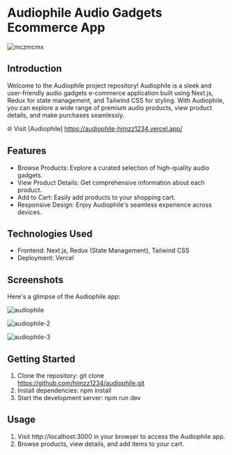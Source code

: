# Audiophile Audio Gadgets Ecommerce App
![mczmcmx](https://github.com/himzz1234/audiophile/assets/99206527/4a932dce-2263-4f41-8e37-7ed6744ebaaf)

## Introduction

Welcome to the Audiophile project repository! Audiophile is a sleek and user-friendly audio gadgets e-commerce application built using Next.js, Redux for state management, and Tailwind CSS for styling. With Audiophile, you can explore a wide range of premium audio products, view product details, and make purchases seamlessly.

🌐 Visit [Audiophile] https://audiophile-himzz1234.vercel.app/

## Features
+ Browse Products: Explore a curated selection of high-quality audio gadgets.
+ View Product Details: Get comprehensive information about each product.
+ Add to Cart: Easily add products to your shopping cart.
+ Responsive Design: Enjoy Audiophile's seamless experience across devices.

## Technologies Used
+ Frontend: Next.js, Redux (State Management), Tailwind CSS
+ Deployment: Vercel

## Screenshots
Here's a glimpse of the Audiophile app:

![audiophile](https://github.com/himzz1234/audiophile/assets/99206527/e22b0245-0446-4cf2-974e-039bae684e82)

![audiophile-2](https://github.com/himzz1234/audiophile/assets/99206527/e1be9d96-6221-4d5f-96f4-ce78bf0200ec)

![audiophile-3](https://github.com/himzz1234/audiophile/assets/99206527/72ed2e4d-5b1f-4983-993c-c558939c23aa)

## Getting Started
1. Clone the repository: git clone https://github.com/himzz1234/audiophile.git
2. Install dependencies: npm install
3. Start the development server: npm run dev

## Usage
1. Visit http://localhost:3000 in your browser to access the Audiophile app.
2. Browse products, view details, and add items to your cart.





